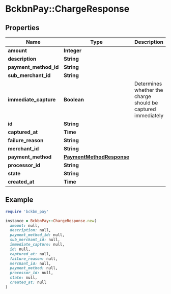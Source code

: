 # BckbnPay::ChargeResponse

## Properties

| Name | Type | Description | Notes |
| ---- | ---- | ----------- | ----- |
| **amount** | **Integer** |  |  |
| **description** | **String** |  | [optional] |
| **payment_method_id** | **String** |  |  |
| **sub_merchant_id** | **String** |  | [optional] |
| **immediate_capture** | **Boolean** | Determines whether the charge should be captured immediately | [optional] |
| **id** | **String** |  | [optional] |
| **captured_at** | **Time** |  | [optional] |
| **failure_reason** | **String** |  | [optional] |
| **merchant_id** | **String** |  | [optional] |
| **payment_method** | [**PaymentMethodResponse**](PaymentMethodResponse.md) |  | [optional] |
| **processor_id** | **String** |  | [optional] |
| **state** | **String** |  | [optional] |
| **created_at** | **Time** |  | [optional] |

## Example

```ruby
require 'bckbn_pay'

instance = BckbnPay::ChargeResponse.new(
  amount: null,
  description: null,
  payment_method_id: null,
  sub_merchant_id: null,
  immediate_capture: null,
  id: null,
  captured_at: null,
  failure_reason: null,
  merchant_id: null,
  payment_method: null,
  processor_id: null,
  state: null,
  created_at: null
)
```

